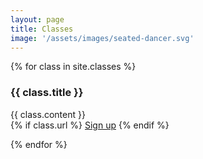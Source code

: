 ```yaml
---
layout: page
title: Classes
image: '/assets/images/seated-dancer.svg'
---
```

{% for class in site.classes %}

  <div class="class">
    <h3 class="class-title">{{ class.title }}</h3>
    <div class="class-description">{{ class.content }}</div>
    {% if class.url %}
    <a class="button" href="{{ class.url }}">Sign up</a>
    {% endif %}
  </div>

{% endfor %}
